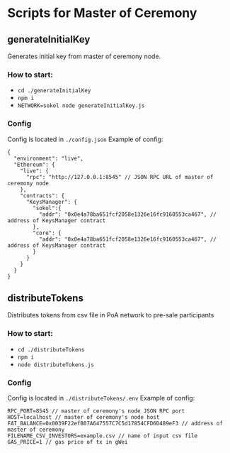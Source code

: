 # Scripts for Master of Ceremony

## generateInitialKey

Generates initial key from master of ceremony node.

### How to start:

- `cd ./generateInitialKey`
- `npm i`
- `NETWORK=sokol node generateInitialKey.js`

### Config

Config is located in `./config.json`
Example of config:
```
{
  "environment": "live",
  "Ethereum": {
    "live": {
      "rpc": "http://127.0.0.1:8545" // JSON RPC URL of master of ceremony node
    },
    "contracts": {
      "KeysManager": {
        "sokol":{
          "addr": "0x0e4a78ba651fcf2058e1326e16fc9160553ca467", // address of KeysManager contract
        },
        "core": {
          "addr": "0x0e4a78ba651fcf2058e1326e16fc9160553ca467", // address of KeysManager contract
        }
      }
    }
  }
}

```

## distributeTokens

Distributes tokens from csv file in PoA network to pre-sale participants

### How to start:

- `cd ./distributeTokens`
- `npm i`
- `node distributeTokens.js`

### Config

Config is located in `./distributeTokens/.env`
Example of config:
```
RPC_PORT=8545 // master of ceremony's node JSON RPC port 
HOST=localhost // master of ceremony's node host 
FAT_BALANCE=0x0039F22efB07A647557C7C5d17854CFD6D489eF3 // address of master of ceremony
FILENAME_CSV_INVESTORS=example.csv // name of input csv file
GAS_PRICE=1 // gas price of tx in gWei
```
